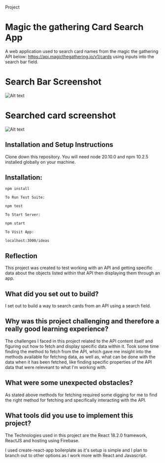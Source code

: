 Project 
# Magic the gathering Card Search App

A web application used to search card names from the magic the gathering API below: https://api.magicthegathering.io/v1/cards
using inputs into the search bar field.

# Search Bar Screenshot
![Alt text](./src/Images/mtg%20card%20searched.png "MTG Card Search Bar")

# Searched card screenshot
![Alt text](./src/Images/mtg%20card%20search%20app.png "MTG Card Search Bar")



## Installation and Setup Instructions
Clone down this repository. You will need node 20.10.0 and npm 10.2.5 installed globally on your machine.

## Installation:
```
npm install

To Run Test Suite:

npm test

To Start Server:

npm start

To Visit App:

localhost:3000/ideas
```

## Reflection
This project was created to test working with an API and getting specific data about the objects listed within that API then displaying them through an app.

## What did you set out to build?

I set out to build a way to search cards from an API using a search field.

## Why was this project challenging and therefore a really good learning experience?

The challenges I faced in this project related to the API content itself and figuring out how to fetch and display specific data within it.  Took some time finding the method to fetch from the API, which gave me insight into the methods available for fetching data, as well as, what can be done with the data when it has been fetched, like finding specific properties of the API data that were releveant to what I'm working with.

## What were some unexpected obstacles?
As stated above methods for fetching required some digging for me to find the right method for fetching and specifically interacting with the API.

## What tools did you use to implement this project?

The Technologies used in this project are the React 18.2.0 framework, ReactJS and hosting using Firebase.

I used create-react-app boilerplate as it's setup is simple and I plan to branch out to other options as I work more with React and Javascript.